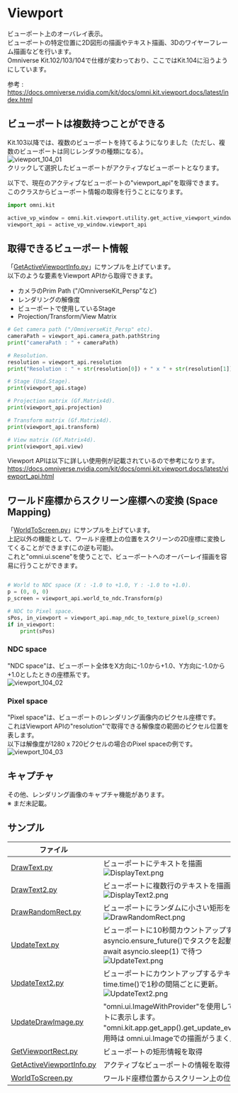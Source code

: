 # Viewport

ビューポート上のオーバレイ表示。    
ビューポートの特定位置に2D図形の描画やテキスト描画、3Dのワイヤーフレーム描画などを行います。      
Omniverse Kit.102/103/104で仕様が変わっており、ここではKit.104に沿うようにしています。      

参考 :      
https://docs.omniverse.nvidia.com/kit/docs/omni.kit.viewport.docs/latest/index.html     


## ビューポートは複数持つことができる

Kit.103以降では、複数のビューポートを持てるようになりました（ただし、複数のビューポートは同じレンダラの種類になる）。     
![viewport_104_01](./images/viewport_104_01.jpg)     
クリックして選択したビューポートがアクティブなビューポートとなります。     

以下で、現在のアクティブなビューポートの"viewport_api"を取得できます。     
このクラスからビューポート情報の取得を行うことになります。     
```python
import omni.kit

active_vp_window = omni.kit.viewport.utility.get_active_viewport_window()
viewport_api = active_vp_window.viewport_api
```

## 取得できるビューポート情報

「[GetActiveViewportInfo.py](GetActiveViewportInfo.py)」にサンプルを上げています。      
以下のような要素をViewport APIから取得できます。     

* カメラのPrim Path ("/OmniverseKit_Persp"など)
* レンダリングの解像度
* ビューポートで使用しているStage
* Projection/Transform/View Matrix

```python
# Get camera path ("/OmniverseKit_Persp" etc).
cameraPath = viewport_api.camera_path.pathString
print("cameraPath : " + cameraPath)

# Resolution.
resolution = viewport_api.resolution
print("Resolution : " + str(resolution[0]) + " x " + str(resolution[1]))

# Stage (Usd.Stage).
print(viewport_api.stage)

# Projection matrix (Gf.Matrix4d).
print(viewport_api.projection)

# Transform matrix (Gf.Matrix4d).
print(viewport_api.transform)

# View matrix (Gf.Matrix4d).
print(viewport_api.view)
```

Viewport APIは以下に詳しい使用例が記載されているので参考になります。     
https://docs.omniverse.nvidia.com/kit/docs/omni.kit.viewport.docs/latest/viewport_api.html     

## ワールド座標からスクリーン座標への変換 (Space Mapping)

「[WorldToScreen.py](WorldToScreen.py)」にサンプルを上げています。      
上記以外の機能として、ワールド座標上の位置をスクリーンの2D座標に変換してくることができます(この逆も可能)。     
これと"omni.ui.scene"を使うことで、ビューポートへのオーバーレイ描画を容易に行うことができます。      

```python

# World to NDC space (X : -1.0 to +1.0, Y : -1.0 to +1.0).
p = (0, 0, 0)
p_screen = viewport_api.world_to_ndc.Transform(p)

# NDC to Pixel space.
sPos, in_viewport = viewport_api.map_ndc_to_texture_pixel(p_screen)
if in_viewport:
    print(sPos)
```

### NDC space

"NDC space"は、ビューポート全体をX方向に-1.0から+1.0、Y方向に-1.0から+1.0としたときの座標系です。      
![viewport_104_02](./images/viewport_104_02.jpg)     

### Pixel space

"Pixel space"は、ビューポートのレンダリング画像内のピクセル座標です。    
これはViewport APIの"resolution"で取得できる解像度の範囲のピクセル位置を表します。     
以下は解像度が1280 x 720ピクセルの場合のPixel spaceの例です。     
![viewport_104_03](./images/viewport_104_03.jpg)     

## キャプチャ

その他、レンダリング画像のキャプチャ機能があります。     
※ まだ未記載。     

## サンプル

|ファイル|説明|     
|---|---|     
|[DrawText.py](./DrawText.py)|ビューポートにテキストを描画<br>![DisplayText.png](./images/DisplayText.png)|     
|[DrawText2.py](./DrawText2.py)|ビューポートに複数行のテキストを描画<br>![DisplayText2.png](./images/DisplayText2.png)|     
|[DrawRandomRect.py](./DrawRandomRect.py)|ビューポートにランダムに小さい矩形を描画<br>![DrawRandomRect.png](./images/DrawRandomRect.png)|     
|[UpdateText.py](./UpdateText.py)|ビューポートに10秒間カウントアップするテキストを描画。<br>asyncio.ensure_future()でタスクを起動。<br>await asyncio.sleep(1) で待つ<br>![UpdateText.png](./images/UpdateText.png)|     
|[UpdateText2.py](./UpdateText2.py)|ビューポートにカウントアップするテキストを描画。<br>time.time()で1秒の間隔ごとに更新。<br>![UpdateText2.png](./images/UpdateText2.png)|     
|[UpdateDrawImage.py](./UpdateDrawImage.py)|"omni.ui.ImageWithProvider"を使用して、ファイルから読み込んだ画像をビューポートに表示します。<br>"omni.kit.app.get_app().get_update_event_stream().create_subscription_to_pop"使用時は omni.ui.Imageでの描画がうまく反映されないようなのでそれの変わりです。|   
|[GetViewportRect.py](./GetViewportRect.py)|ビューポートの矩形情報を取得|     
|[GetActiveViewportInfo.py](./GetActiveViewportInfo.py)|アクティブなビューポートの情報を取得(omni.kit Viewport API)|     
|[WorldToScreen.py](./WorldToScreen.py)|ワールド座標位置からスクリーン上の位置に変換(omni.kit Viewport API)|     


